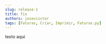 ```yaml
---
slug: release-1
title: fix
authors: joseviictor
tags: [Faturas, Criar, Imprimir, Faturas.py]
---
```


texto aqui
